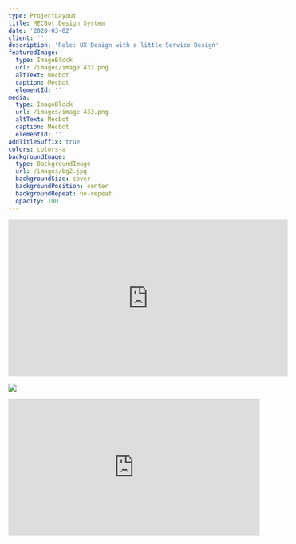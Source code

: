 ```yaml
---
type: ProjectLayout
title: MECBot Design System
date: '2020-03-02'
client: ''
description: 'Role: UX Design with a little Service Design'
featuredImage:
  type: ImageBlock
  url: /images/image 433.png
  altText: mecbot
  caption: Mecbot
  elementId: ''
media:
  type: ImageBlock
  url: /images/image 433.png
  altText: Mecbot
  caption: Mecbot
  elementId: ''
addTitleSuffix: true
colors: colors-a
backgroundImage:
  type: BackgroundImage
  url: /images/bg2.jpg
  backgroundSize: cover
  backgroundPosition: center
  backgroundRepeat: no-repeat
  opacity: 100
---
```

<iframe width="560" height="315" src="https://www.youtube.com/embed/T-OFFeSizV4?si=WtgI2jhSgEryyJhe" title="YouTube video player" frameborder="0" allow="accelerometer; autoplay; clipboard-write; encrypted-media; gyroscope; picture-in-picture; web-share" referrerpolicy="strict-origin-when-cross-origin" allowfullscreen></iframe>

![](https://mir-s3-cdn-cf.behance.net/project_modules/1400/92c72e79450917.5cc323c7803cb.jpg)

<div style="padding:54.57% 0 0 0;position:relative;"><iframe src="https://player.vimeo.com/video/333050381?badge=0&amp;autopause=0&amp;player_id=0&amp;app_id=58479" frameborder="0" allow="autoplay; fullscreen; picture-in-picture; clipboard-write; encrypted-media" style="position:absolute;top:0;left:0;width:100%;height:100%;" title="Mecbot How it works"></iframe></div><script src="https://player.vimeo.com/api/player.js"></script>